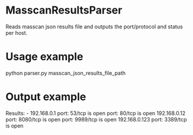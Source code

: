 # MasscanResultsParser

Reads masscan json results file and outputs the port/protocol and status per host.

# Usage example

python parser.py masscan_json_results_file_path

# Output example

Results:
	- 192.168.0.1
		port: 53/tcp is open
		port: 80/tcp is open
	192.168.0.12
		port: 8080/tcp is open
		port: 9989/tcp is open
	192.168.0.123
		port: 3389/tcp is open

